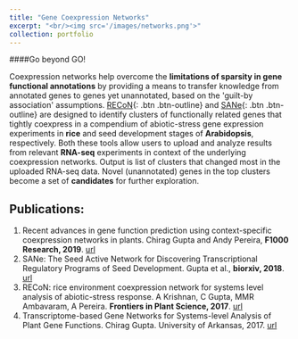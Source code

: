 ```yaml
---
title: "Gene Coexpression Networks"
excerpt: "<br/><img src='/images/networks.png'>"
collection: portfolio
---
```


####Go beyond GO!

Coexpression networks help overcome the **limitations of sparsity in gene functional annotations** by providing a means to transfer knowledge from annotated genes to genes yet unannotated, based on the 'guilt-by association' assumptions. 
[RECoN](https://plantstress-pereira.uark.edu/RECoN/){: .btn .btn-outline} and [SANe](https://plantstress-pereira.uark.edu/SANe/){: .btn .btn-outline} are designed to identify clusters of functionally related genes that tightly coexpress in a compendium of abiotic-stress gene expression experiments in **rice** and seed development stages of **Arabidopsis**, respectively. Both these tools allow users to upload and analyze results from relevant **RNA-seq** experiments in context of the underlying coexpression networks. Output is list of clusters that changed most in the uploaded RNA-seq data. Novel (unannotated) genes in the top clusters become a set of **candidates** for further exploration. 


## Publications:
1. Recent advances in gene function prediction using context-specific coexpression networks in plants. Chirag Gupta and Andy Pereira,  **F1000 Research, 2019**. [url](https://www.ncbi.nlm.nih.gov/pmc/articles/PMC6364378/)
2. SANe: The Seed Active Network for Discovering Transcriptional Regulatory Programs of Seed Development. Gupta et al., **biorxiv, 2018**. [url](https://www.biorxiv.org/content/10.1101/165894v2)
3. RECoN: rice environment coexpression network for systems level analysis of abiotic-stress response. A Krishnan, C Gupta, MMR Ambavaram, A Pereira. **Frontiers in Plant Science, 2017**. [url](https://www.frontiersin.org/articles/10.3389/fpls.2017.01640/full)
4. Transcriptome-based Gene Networks for Systems-level Analysis of Plant Gene Functions. Chirag Gupta.  University of Arkansas, 2017. [url](https://scholarworks.uark.edu/etd/2526/)

